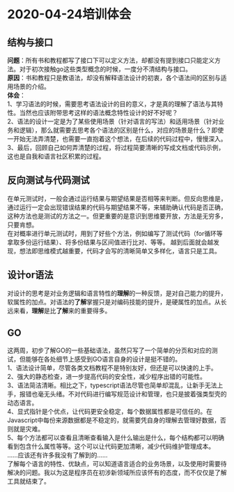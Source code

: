 # 2020-04-24培训体会

## 结构与接口

**问题**：所有书和教程都写了接口下可以定义方法，却都没有提到接口只能定义方法。对于初次接触go这些类型概念的时候，一度分不清结构与接口。		    
**原因**：书和教程只是教语法，却没有解释语法设计的初衷，各个语法间的区别与适用场景的介绍。		  
**体会**：		  
1、学习语法的时候，需要思考语法设计的目的意义，才是真的理解了语法与其特性。当然也应该附带思考这样的语法概念特性设计的好不好呢？		  
2、语法的设计一定是为了某些使用场景（针对语言的写法）和适用场景（针对业务和逻辑），那么就需要去思考各个语法的区别是什么，对应的场景是什么？即使一开始无法弄清楚，也需要一直抱着这个想法，在后续的代码过程中，慢慢深入。		  
3、最后，回顾自己如何弄清楚的过程，将过程简要清晰的写成文档或代码示例，这也是自我和语言社区积累的过程。

## 反向测试与代码测试

在单元测试时，一般会通过运行结果与期望结果是否相等来判断。但反向思维是，通过运行一定会出现错误结果的代码与期望结果不等，来辅助确认代码是否正确，这种方法也是测试的方法之一。但更重要的是意识到思维要开放，方法是无穷多，只要肯想。		
在对概率进行单元测试时，用到了好些个方法，例如编写了测试代码（for循环等拿取多份运行结果）、将多份结果与区间值进行比对、等等。
越到后面就会越发现，想法即思维模式越重要，代码才会写的清晰简单又多样化，语言只是工具。

## 设计or语法

对设计的思考是对业务逻辑和语言特性的**理解**的一种反馈，是对自己能力的提升，软属性的加点。对语法的**了解**掌握只是对编码技能的提升，是硬属性的加点。从长远来看，**理解**是比**了解**来的重要得多。

## GO

这两周，初步了解GO的一些基础语法，虽然只写了一个简单的分页和对应的测试，但能够在各处细节上感受到GO语言自身的设计是挺不错的。    
1、语法设计简单，尽管各类文档教程不是特别友好，但还是可以快速的上手。     
2、强大的静态检查，进一步提高代码的安全性，减少程序出错的可能性。       
3、语法简洁清晰。相比之下，typescript语法尽管也简单却混乱，让新手无法上手，报错也毫无头绪。不对代码进行编写规范设计和管理，也只是披着强类型壳的动态语言。      
4、显式指针是个优点，让代码更安全稳定，每个数据属性都是可信任的。在Javascript中每份来源数据都是不稳定的，就需要凭自身的理解去管理好数据，否则就是灾难。       
5、每个方法都可以查看且清晰查看输入是什么输出是什么，每个结构都可以明确看到包含什么属性等等。这个可以让代码更加清晰，减少代码维护管理成本。      
……应该还有许多我没有了解到的……       
了解每个语言的特性、优缺点，可以知道语言适合的业务场景，以及使用时需要待解决的问题。我以为这是程序员在初涉新领域所应该怀有的态度，而不仅仅是了解工具就结束了。
